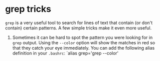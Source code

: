 # grep tricks

`grep` is a very useful tool to search for lines of text that contain
(or don't contain) certain patterns.  A few simple tricks make it even
more useful.

  1. Sometimes it can be hard to spot the pattern you were looking for
    in `grep` output.  Using the `--color` option will show the matches
    in red so that they catch your eye immediately.  You can add the
    following alias definition in your `.bashrc`:
    `alias grep='grep --color'
